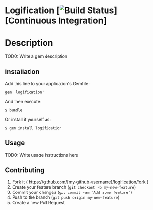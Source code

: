 Logification [![Build Status](https://travis-ci.org/NeMO84/logification.svg?branch=master)][Continuous Integration]
============

# Description

TODO: Write a gem description

## Installation

Add this line to your application's Gemfile:

    gem 'logification'

And then execute:

    $ bundle

Or install it yourself as:

    $ gem install logification

## Usage

TODO: Write usage instructions here

## Contributing

1. Fork it ( https://github.com/[my-github-username]/logification/fork )
2. Create your feature branch (`git checkout -b my-new-feature`)
3. Commit your changes (`git commit -am 'Add some feature'`)
4. Push to the branch (`git push origin my-new-feature`)
5. Create a new Pull Request
